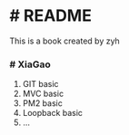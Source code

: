 <h1># README</h1>
<deadline>This is a book created by zyh</deadline>

<h3># XiaGao</h3>
<ol>
<li>GIT basic</li>
<li>MVC basic</li>
<li>PM2 basic</li>
<li>Loopback basic</li>
<li>...</li>
</ol>


